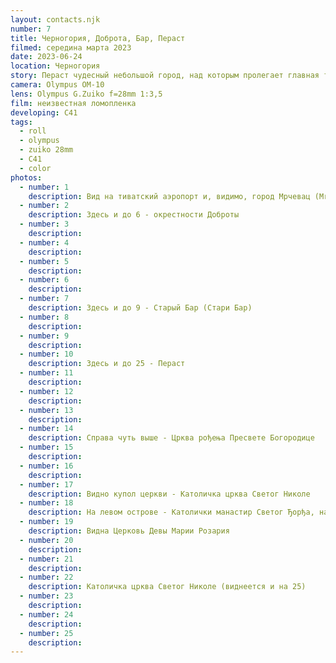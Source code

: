```yaml
---
layout: contacts.njk
number: 7
title: Черногория, Доброта, Бар, Пераст
filmed: середина марта 2023
date: 2023-06-24
location: Черногория
story: Пераст чудесный небольшой город, над которым пролегает главная транспортная артерия Jadranska put. Есть карманы для остановки ято б посмотреть сверху, есть дорожки для спуска вниз, но есть и отличный въезд в сам город с трассы. В дневное время при въезде в город придется оставить машину на парковке и идти пешком, т.к. пропускают только жильцов и владельцев яхт
camera: Olympus OM-10
lens: Olympus G.Zuiko f=28mm 1:3,5
film: неизвестная ломопленка
developing: C41
tags:
  - roll
  - olympus
  - zuiko 28mm
  - C41
  - color
photos:
  - number: 1
    description: Вид на тиватский аэропорт и, видимо, город Мрчевац (Mrčevac)
  - number: 2
    description: Здесь и до 6 - окрестности Доброты
  - number: 3
    description:
  - number: 4
    description:
  - number: 5
    description:
  - number: 6
    description:
  - number: 7
    description: Здесь и до 9 - Старый Бар (Стари Бар)
  - number: 8
    description:
  - number: 9
    description:
  - number: 10
    description: Здесь и до 25 - Пераст
  - number: 11
    description:
  - number: 12
    description:
  - number: 13
    description:
  - number: 14
    description: Справа чуть выше - Црква рођења Пресвете Богородице
  - number: 15
    description:
  - number: 16
    description:
  - number: 17
    description: Видно купол церкви - Католичка црква Светог Николе
  - number: 18
    description: На левом острове - Католички манастир Светог Ђорђа, на правом - Церковь Богородицы на утёсе
  - number: 19
    description: Видна Церковь Девы Марии Розария
  - number: 20
    description:
  - number: 21
    description:
  - number: 22
    description: Католичка црква Светог Николе (виднеется и на 25)
  - number: 23
    description:
  - number: 24
    description:
  - number: 25
    description:
---
```

